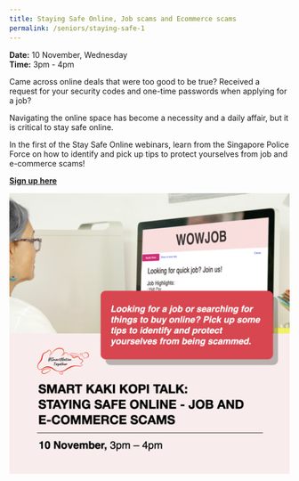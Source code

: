 ```yaml
---
title: Staying Safe Online, Job scams and Ecommerce scams
permalink: /seniors/staying-safe-1
---
```

**Date:** 10 November, Wednesday   
**Time:** 3pm - 4pm

Came across online deals that were too good to be true? Received a request for your security codes and one-time passwords when applying for a job?

Navigating the online space has become a necessity and a daily affair, but it is critical to stay safe online. 

In the first of the Stay Safe Online webinars, learn from the Singapore Police Force on how to identify and pick up tips to protect yourselves from job and e-commerce scams! 


[**Sign up here**](https://zoom.us/webinar/register/3916352169786/WN_QWTRzORQTY-QMtqu89W2BQ)

![Alt text for image on Isomer site](/images/sen-nov211.png)